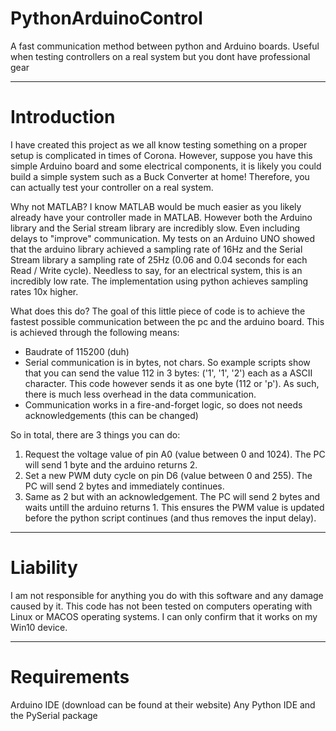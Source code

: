 # PythonArduinoControl
A fast communication method between python and Arduino boards. Useful when testing controllers on a real system but you dont have professional gear  

-----------------
# Introduction
I have created this project as we all know testing something on a proper setup is complicated in times of Corona. However, suppose you have this simple Arduino board and some electrical components, it is likely you could build a simple system such as a Buck Converter at home! Therefore, you can actually test your controller on a real system.

Why not MATLAB?
I know MATLAB would be much easier as you likely already have your controller made in MATLAB. However both the Arduino library and the Serial stream library are incredibly slow. Even including delays to "improve" communication. My tests on an Arduino UNO showed that the arduino library achieved a sampling rate of 16Hz and the Serial Stream library a sampling rate of 25Hz (0.06 and 0.04 seconds for each Read / Write cycle). Needless to say, for an electrical system, this is an incredibly low rate. The implementation using python achieves sampling rates 10x higher.

What does this do?
The goal of this little piece of code is to achieve the fastest possible communication between the pc and the arduino board. This is achieved through the following means:
- Baudrate of 115200 (duh)
- Serial communication is in bytes, not chars. So example scripts show that you can send the value 112 in 3 bytes: ('1', '1', '2') each as a ASCII character. This code however sends it as one byte (112 or 'p'). As such, there is much less overhead in the data communication.
- Communication works in a fire-and-forget logic, so does not needs acknowledgements (this can be changed)

So in total, there are 3 things you can do:
1. Request the voltage value of pin A0 (value between 0 and 1024). The PC will send 1 byte and the arduino returns 2.
2. Set a new PWM duty cycle on pin D6 (value between 0 and 255). The PC will send 2 bytes and immediately continues.
3. Same as 2 but with an acknowledgement. The PC will send 2 bytes and waits untill the arduino returns 1. This ensures the PWM value is updated before the python script continues (and thus removes the input delay).

-----------------
# Liability
I am not responsible for anything you do with this software and any damage caused by it.
This code has not been tested on computers operating with Linux or MACOS operating systems. I can only confirm that it works on my Win10 device.

-----------------
# Requirements
Arduino IDE (download can be found at their website)
Any Python IDE and the PySerial package
